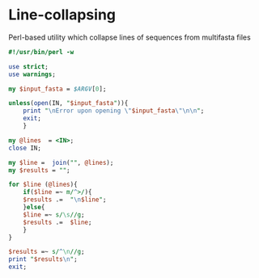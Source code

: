 # Line-collapsing
Perl-based utility which collapse lines of sequences from multifasta files

```Perl
#!/usr/bin/perl -w

use strict;
use warnings;

my $input_fasta = $ARGV[0];

unless(open(IN, "$input_fasta")){
	print "\nError upon opening \"$input_fasta\"\n\n";
	exit;
	}

my @lines  = <IN>;
close IN;

my $line =  join("", @lines);
my $results = "";

for $line (@lines){
	if($line =~ m/^>/){
	$results .=  "\n$line"; 
	}else{
	$line =~ s/\s//g;
	$results .=  $line;
	}
}

$results =~ s/^\n//g;
print "$results\n";
exit;
```

